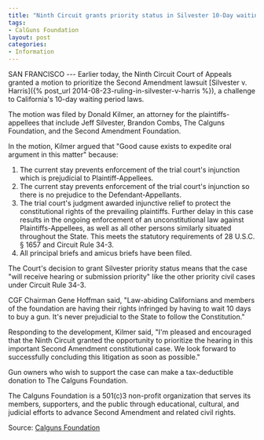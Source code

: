 ```yaml
---
title: "Ninth Circuit grants priority status in Silvester 10-Day waiting period case"
tags:
- CalGuns Foundation
layout: post
categories:
- Information
---
```


SAN FRANCISCO --- Earlier today, the Ninth Circuit Court of Appeals granted a motion to prioritize the Second Amendment lawsuit [Silvester v. Harris]({% post_url 2014-08-23-ruling-in-silvester-v-harris %}), a challenge to California's 10-day waiting period laws.

The motion was filed by Donald Kilmer, an attorney for the plaintiffs-appellees that include Jeff Silvester, Brandon Combs, The Calguns Foundation, and the Second Amendment Foundation.

In the motion, Kilmer argued that "Good cause exists to expedite oral argument in this matter" because:

1. The current stay prevents enforcement of the trial court's injunction which is prejudicial to Plaintiff-Appellees.
2. The current stay prevents enforcement of the trial court's injunction so there is no prejudice to the Defendant-Appellants.
3. The trial court's judgment awarded injunctive relief to protect the constitutional rights of the prevailing plaintiffs. Further delay in this case results in the ongoing enforcement of an unconstitutional law against Plaintiffs-Appellees, as well as all other persons similarly situated throughout the State. This meets the statutory requirements of 28 U.S.C. § 1657 and Circuit Rule 34-3.
4. All principal briefs and amicus briefs have been filed.

The Court's decision to grant Silvester priority status means that the case "will receive hearing or submission priority" like the other priority civil cases under Circuit Rule 34-3.

CGF Chairman Gene Hoffman said, "Law-abiding Californians and members of the foundation are having their rights infringed by having to wait 10 days to buy a gun. It's never prejudicial to the State to follow the Constitution."

Responding to the development, Kilmer said, "I'm pleased and encouraged that the Ninth Circuit granted the opportunity to prioritize the hearing in this important Second Amendment constitutional case. We look forward to successfully concluding this litigation as soon as possible."

Gun owners who wish to support the case can make a tax-deductible donation to The Calguns Foundation.

The Calguns Foundation is a 501(c)3 non-profit organization that serves its members, supporters, and the public through educational, cultural, and judicial efforts to advance Second Amendment and related civil rights.

Source: [Calguns Foundation](http://www.calgunsfoundation.org/ninth-circuit-grants-priority-status-in-silvester-10-day-waiting-period-case/)
